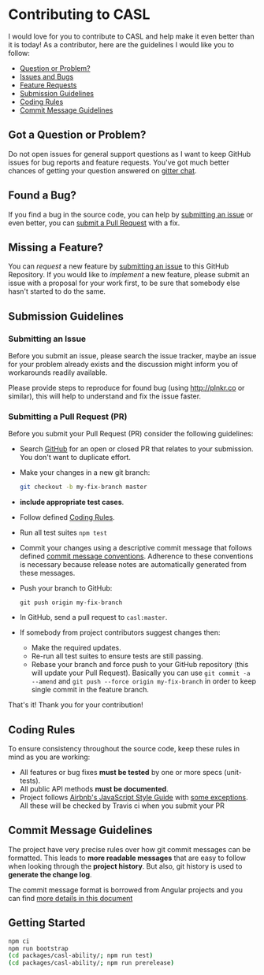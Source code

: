 # Contributing to CASL

I would love for you to contribute to CASL and help make it even better than it is
today! As a contributor, here are the guidelines I would like you to follow:

 - [Question or Problem?](#question)
 - [Issues and Bugs](#issue)
 - [Feature Requests](#feature)
 - [Submission Guidelines](#submit)
 - [Coding Rules](#rules)
 - [Commit Message Guidelines](#commit)

## <a name="question"></a> Got a Question or Problem?

Do not open issues for general support questions as I want to keep GitHub issues for bug reports and feature requests. You've got much better chances of getting your question answered on [gitter chat][gitter].

## <a name="issue"></a> Found a Bug?
If you find a bug in the source code, you can help by [submitting an issue](#submit-issue) or even better, you can [submit a Pull Request](#submit-pr) with a fix.

## <a name="feature"></a> Missing a Feature?
You can *request* a new feature by [submitting an issue](#submit-issue) to this GitHub Repository. If you would like to *implement* a new feature, please submit an issue with a proposal for your work first, to be sure that somebody else hasn't started to do the same.

## <a name="submit"></a> Submission Guidelines

### <a name="submit-issue"></a> Submitting an Issue

Before you submit an issue, please search the issue tracker, maybe an issue for your problem already exists and the discussion might inform you of workarounds readily available.

Please provide steps to reproduce for found bug (using http://plnkr.co or similar), this will help to understand and fix the issue faster.

### <a name="submit-pr"></a> Submitting a Pull Request (PR)
Before you submit your Pull Request (PR) consider the following guidelines:

* Search [GitHub](https://github.com/stalniy/casl/pulls) for an open or closed PR
  that relates to your submission. You don't want to duplicate effort.
* Make your changes in a new git branch:

     ```sh
     git checkout -b my-fix-branch master
     ```

* **include appropriate test cases**.
* Follow defined [Coding Rules](#rules).
* Run all test suites `npm test`
* Commit your changes using a descriptive commit message that follows defined [commit message conventions](#commit). Adherence to these conventions is necessary because release notes are automatically generated from these messages.
* Push your branch to GitHub:

    ```shell
    git push origin my-fix-branch
    ```
* In GitHub, send a pull request to `casl:master`.
* If somebody from project contributors suggest changes then:
  * Make the required updates.
  * Re-run all test suites to ensure tests are still passing.
  * Rebase your branch and force push to your GitHub repository (this will update your Pull Request). Basically you can use `git commit -a --amend` and `git push --force origin my-fix-branch` in order to keep single commit in the feature branch.

That's it! Thank you for your contribution!

## <a name="rules"></a> Coding Rules
To ensure consistency throughout the source code, keep these rules in mind as you are working:

* All features or bug fixes **must be tested** by one or more specs (unit-tests).
* All public API methods **must be documented**.
* Project follows [Airbnb's JavaScript Style Guide][js-style-guide] with [some exceptions](.eslintrc). All these will be checked by Travis ci when you submit your PR

## <a name="commit"></a> Commit Message Guidelines

The project have very precise rules over how git commit messages can be formatted.  This leads to **more readable messages** that are easy to follow when looking through the **project history**.  But also, git history is used to **generate the change log**.

The commit message format is borrowed from Angular projects and you can find [more details in this document][commit-message-format]

[commit-message-format]: https://docs.google.com/document/d/1QrDFcIiPjSLDn3EL15IJygNPiHORgU1_OOAqWjiDU5Y/edit#
[github]: https://github.com/stalniy/casl
[gitter]: https://gitter.im/stalniy-casl/casl
[js-style-guide]: https://github.com/airbnb/javascript

## Getting Started

```sh
npm ci
npm run bootstrap
(cd packages/casl-ability/; npm run test)
(cd packages/casl-ability/; npm run prerelease)
```
